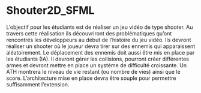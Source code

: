 # Shouter2D_SFML

L’objectif pour les étudiants est de réaliser un jeu vidéo de type shooter. Au travers cette réalisation ils découvriront des problématiques qu’ont rencontrés les développeurs
au début de l’histoire du jeu vidéo.
Ils devront réaliser un shooter où le joueur devra tirer sur des ennemis qui apparaissent aléatoirement. Le déplacement des ennemis doit aussi être mis en place par les
étudiants (IA). Il devront gérer les collisions, pourront créer différentes armes et devront mettre en place un système de difficulté croissante. Un ATH montrera le niveau de vie
restant (ou nombre de vies) ainsi que le score. L’architecture mise en place devra être souple pour permettre suffisamment l’extension.
